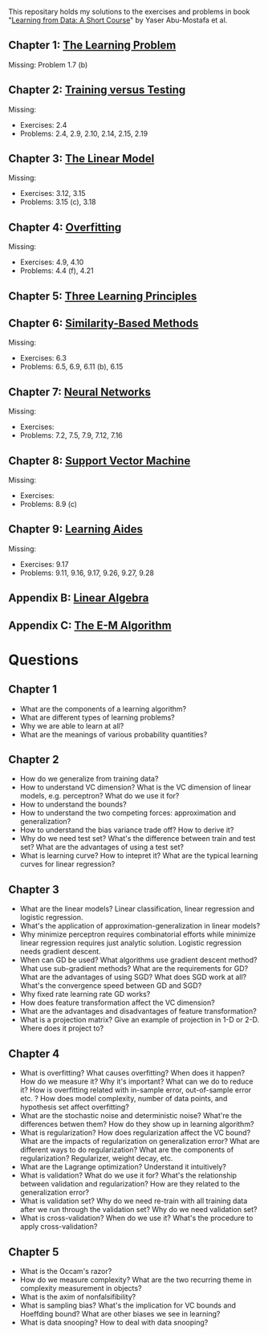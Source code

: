 This repositary holds my solutions to the exercises and problems in book "[Learning from Data: A Short Course](http://work.caltech.edu/telecourse.html)" by Yaser Abu-Mostafa et al.

## Chapter 1: [The Learning Problem](Solutions%20to%20Chapter%201%20The%20Learning%20Problem.ipynb)

Missing: Problem 1.7 (b) 

## Chapter 2: [Training versus Testing](https://github.com/niuers/Learning-From-Data-A-Short-Course/blob/master/Solutions%20to%20Chapter%202%20Training%20versus%20Testing.ipynb)

Missing: 
* Exercises: 2.4
* Problems: 2.4, 2.9, 2.10, 2.14, 2.15, 2.19

## Chapter 3: [The Linear Model](https://github.com/niuers/Learning-From-Data-A-Short-Course/blob/master/Solutions%20to%20Chapter%203%20The%20Linear%20Model.ipynb)

Missing:
* Exercises: 3.12, 3.15
* Problems: 3.15 (c), 3.18

## Chapter 4: [Overfitting](https://github.com/niuers/Learning-From-Data-A-Short-Course/blob/master/Solutions%20to%20Chapter%204%20Overfitting.ipynb)

Missing:
* Exercises: 4.9, 4.10
* Problems: 4.4 (f), 4.21

## Chapter 5: [Three Learning Principles](https://github.com/niuers/Learning-From-Data-A-Short-Course/blob/master/Solutions%20to%20Chapter%205%20Three%20Learning%20Principles.ipynb)


## Chapter 6: [Similarity-Based Methods](https://github.com/niuers/Learning-From-Data-A-Short-Course/blob/master/Solutions%20to%20Chapter%206%20Similarity-Based%20Methods.ipynb)

Missing:
* Exercises: 6.3
* Problems: 6.5, 6.9, 6.11 (b), 6.15

## Chapter 7: [Neural Networks](https://github.com/niuers/Learning-From-Data-A-Short-Course/blob/master/Solutions%20to%20Chapter%207%20Neural%20Networks.ipynb)

Missing:
* Exercises: 
* Problems: 7.2, 7.5, 7.9, 7.12, 7.16

## Chapter 8:  [Support Vector Machine](https://github.com/niuers/Learning-From-Data-A-Short-Course/blob/master/Solutions%20to%20Chapter%208%20Support%20Vector%20Machine.ipynb)

Missing:
* Exercises: 
* Problems: 8.9 (c) 

## Chapter 9: [Learning Aides](https://github.com/niuers/Learning-From-Data-A-Short-Course/blob/master/Solutions%20to%20Chapter%209%20Learning%20Aides.ipynb)
Missing:
* Exercises: 9.17
* Problems: 9.11, 9.16, 9.17, 9.26, 9.27, 9.28

## Appendix B: [Linear Algebra](https://github.com/niuers/Learning-From-Data-A-Short-Course/blob/master/Appendix%20B%20Linear%20Algebra.ipynb)

## Appendix C: [The E-M Algorithm](https://github.com/niuers/Learning-From-Data-A-Short-Course/blob/master/Appendix%20C%20The%20E-M%20Algorithm.ipynb)

# Questions
## Chapter 1
* What are the components of a learning algorithm? 
* What are different types of learning problems? 
* Why we are able to learn at all? 
* What are the meanings of various probability quantities? 

## Chapter 2
* How do we generalize from training data? 
* How to understand VC dimension? What is the VC dimension of linear models, e.g. perceptron? What do we use it for?
* How to understand the bounds? 
* How to understand the two competing forces: approximation and generalization?
* How to understand the bias variance trade off? How to derive it? 
* Why do we need test set? What's the difference between train and test set? What are the advantages of using a test set?
* What is learning curve? How to intepret it? What are the typical learning curves for linear regression? 

## Chapter 3
* What are the linear models? Linear classification, linear regression and logistic regression.
* What's the application of approximation-generalization in linear models? 
* Why minimize perceptron requires combinatorial efforts while minimize linear regression requires just analytic solution. Logistic regression needs gradient descent.
* When can GD be used? What algorithms use gradient descent method? What use sub-gradient methods? What are the requirements for GD? 
What are the advantages of using SGD? What does SGD work at all? What's the convergence speed between GD and SGD? 
* Why fixed rate learning rate GD works? 
* How does feature transformation affect the VC dimension? 
* What are the advantages and disadvantages of feature transformation? 
* What is a projection matrix? Give an example of projection in 1-D or 2-D. Where does it project to?


## Chapter 4
* What is overfitting? What causes overfitting? When does it happen? How do we measure it? Why it's important? What can we do to reduce it? How is overfitting related with in-sample error, out-of-sample error etc. ? How does model complexity, number of data points, and hypothesis set affect overfitting? 
* What are the stochastic noise and deterministic noise? What're the differences betwen them? How do they show up in learning algorithm? 
* What is regularization?  How does regularization affect the VC bound? What are the impacts of regularization on generalization error? What are different ways to do regularization? What are the components of regularization? Regularizer, weight decay, etc. 
* What are the Lagrange optimization? Understand it intuitively?
* What is validation? What do we use it for? What's the relationship between validation and regularization? How are they related to the generalization error?
* What is validation set? Why do we need re-train with all training data after we run through the validation set? Why do we need validation set? 
* What is cross-validation? When do we use it? What's the procedure to apply cross-validation?

## Chapter 5
* What is the Occam's razor? 
* How do we measure complexity? What are the two recurring theme in complexity measurement in objects? 
* What is the axim of nonfalsifibility? 
* What is sampling bias? What's the implication for VC bounds and Hoeffding bound? What are other biases we see in learning? 
* What is data snooping? How to deal with data snooping? 




  
